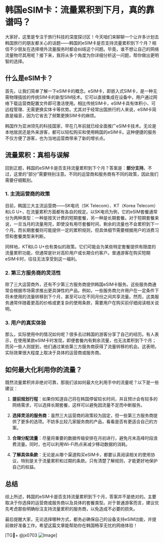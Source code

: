 # 韩国eSIM卡：流量累积到下月，真的靠谱吗？

大家好，这里是专注于旅行科技的深度探讨区！今天咱们来聊聊一个让许多计划去韩国旅行的朋友都关心的话题——韩国的eSIM卡是否支持流量累积到下个月？相信不少朋友在选择境外流量服务时都会纠结这个问题。毕竟，谁不想让自己的网络流量物尽其用呢？接下来，我将从多个角度为你详细分析这一问题，帮你做出更明智的选择。

## 什么是eSIM卡？

首先，让我们简单了解一下eSIM卡的概念。eSIM卡，即嵌入式SIM卡，是一种无需物理插拔的传统SIM卡的新型SIM技术。它可以直接集成在设备中，用户通过网络下载运营商配置文件即可激活使用。相比传统SIM卡，eSIM卡具有体积小、可远程管理、无需更换实体卡等优势。尤其对于经常出国旅行的人来说，eSIM卡简直是福音，因为它省去了频繁更换SIM卡的麻烦。

韩国作为亚洲领先的科技国家，早在几年前就已经全面推广eSIM卡技术。无论是本地居民还是外来游客，都可以轻松购买和使用韩国的eSIM卡。这种便捷的服务不仅方便了游客，也为当地运营商带来了新的增长点。

## 流量累积：真相与误解

回到正题，韩国的eSIM卡是否支持流量累积到下个月？答案是：**部分支持**。不过，这里的“部分”需要特别注意。不同的运营商和服务商有不同的政策，因此我们需要仔细甄别。

### 1. 主流运营商的政策

目前，韩国三大主流运营商——SK电讯（SK Telecom）、KT（Korea Telecom）和LG U+，在流量累积方面都有各自的规定。以SK电讯为例，它的eSIM套餐通常分为两种类型：一种是按天计费的短期套餐，另一种是长期套餐。对于短期套餐来说，一旦当月的流量用完，即使没有用尽套餐时间，剩余的流量也不会累积到下一个月。而长期套餐则可能提供一定的累积规则，但具体细节需要根据用户的消费习惯和套餐类型来判断。

同样地，KT和LG U+也有类似的政策。它们可能会为某些特定套餐提供有限度的流量累积功能，但通常是针对高阶用户或长期合约客户。普通游客在购买短期eSIM卡时，往往无法享受到这一福利。

### 2. 第三方服务商的灵活性

除了三大运营商外，还有不少第三方服务商提供韩国eSIM卡服务。这些服务商通常会根据市场需求推出更具弹性的产品。例如，一些服务商允许用户在一定条件下将未使用的流量转移到下个月，甚至可以在不同月份之间共享流量。然而，这类服务通常伴随着更高的价格或更复杂的使用条款，需要用户在购买前仔细阅读相关说明。

### 3. 用户的真实体验

那么，实际使用中的情况如何呢？很多去过韩国的游客分享了自己的经历。有人表示，在使用某款eSIM卡时发现，即便套餐内有剩余流量，也无法累积到下个月；而另一些人则提到，他们通过某些第三方服务商获得了流量转移的机会。这表明，实际效果很大程度上取决于具体的运营商或服务商。

## 如何最大化利用你的流量？

既然流量累积并非绝对可靠，那我们该如何最大化利用手中的流量呢？以下是一些建议：

1. **提前规划行程**：如果你知道自己将在韩国停留较长时间，并且预计会有较多的网络需求，可以选择长期套餐，这样可以避免因流量不足而中断服务。
   
2. **选择灵活的服务商**：虽然三大运营商的政策较为固定，但一些第三方服务商提供了更多的选项。不妨多比较几家服务商的产品，看看是否有更适合自己的方案。

3. **合理分配流量**：尽量将重要的数据传输安排在月初进行，避免月末高峰时段浪费流量。同时，也可以利用Wi-Fi热点来减少移动数据的消耗。

4. **了解具体条款**：无论是从哪个渠道购买eSIM卡，都要认真阅读相关的使用协议，特别是关于流量累积和过期的条款。只有清楚了解规则，才能更好地保护自己的权益。

## 总结

综上所述，韩国的eSIM卡是否支持流量累积到下个月，答案并不是绝对的。主要取决于你选择的运营商或服务商以及具体的套餐类型。对于普通游客而言，建议优先考虑那些明确标注支持流量累积的服务商，以免造成不必要的损失。

最后提醒大家，无论选择哪种方式，都务必确保自己的设备支持eSIM功能，并提前做好准备工作。希望这篇文章能帮助你在韩国畅享无忧的网络体验！

[TG💪+ @jx0703 ![Image](https://github.com/user-attachments/assets/dbca1d08-cadb-493c-b0ec-ad6f7a83f270)]